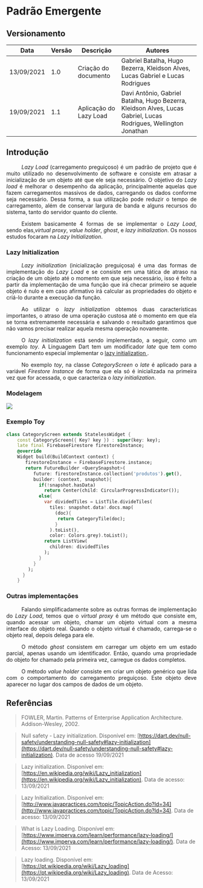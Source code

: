 # Padrão Emergente

## Versionamento
| Data | Versão | Descrição | Autores |
| -------- | -------- | -------- | ---|
|   13/09/2021   |  1.0    |  Criação do documento    | Gabriel Batalha, Hugo Bezerra, Kleidson Alves, Lucas Gabriel e Lucas Rodrigues
|   19/09/2021   |  1.1    |  Aplicação do Lazy Load    | Davi Antônio, Gabriel Batalha, Hugo Bezerra, Kleidson Alves, Lucas Gabriel, Lucas Rodrigues, Wellington Jonathan

## Introdução
<div style="text-indent: 40px; text-align: justify">
<p>
<i>Lazy Load</i> (carregamento preguiçoso) é um padrão de projeto que é muito utilizado no desenvolvimento de software e consiste em atrasar a inicialização de um objeto até que ele seja necessário. O objetivo do <i>Lazy load</i> é melhorar o desempenho da aplicação, principalmente aquelas que fazem carregamentos massivos de dados, carregando os dados conforme seja necessário. Dessa forma, a sua utilização pode reduzir o tempo de carregamento, além de conservar largura de banda e alguns recursos do sistema, tanto do servidor quanto do cliente.
</p>

<p>
Existem basicamente 4 formas de se implementar o <i>Lazy Load</i>, sendo elas,<i>virtual proxy</i>, <i>value holder</i>, <i>ghost</i>, e <i>lazy initialization</i>. Os nossos estudos focaram na <i>Lazy Initialization</i>.
</p>
</div>

### Lazy Initialization

<div style="text-indent: 40px; text-align: justify">
<p>
<i>Lazy initialization</i> (inicialização preguiçosa) é uma das formas de implementação do <i>Lazy Load</i> e se consiste em uma tática de atraso na criação de um objeto até o momento em que seja necessário, isso é feito a partir da implementação de uma função que irá checar primeiro se aquele objeto é nulo e em caso afirmativo irá calcular as propriedades do objeto e criá-lo durante a execução da função.
</p>

<p>
Ao utilizar o <i>lazy initialization</i> obtemos duas características importantes, o atraso de uma operação custosa até o momento em que ela se torna extremamente necessária e salvando o resultado garantimos que não vamos precisar realizar aquela mesma operação novamente.
</p>
<p>
O <i>lazy initialization</i> está sendo implementado, a seguir, como um exemplo <i>toy</i>. A Linguagem Dart tem um modificador <i>late</i> que tem como funcionamento especial implementar o <a href='https://dart.dev/null-safety/understanding-null-safety#lazy-initialization'> lazy initialization </a>.
</p>
<p>
No exemplo <i>toy</i>, na classe <i>CategoryScreen</i> o <i>late</i> é aplicado para a variável <i>Firestore Instance</i> de forma que ela só é inicializada na primeira vez que for acessada, o que caracteriza o <i>lazy initialization</i>.
</p>
</div>

### Modelagem

![](https://i.imgur.com/KHjzu7k.png)


### Exemplo Toy

```dart
class CategoryScreen extends StatelessWidget {
    const CategoryScreen({ Key? key }) : super(key: key);
    late final FirebaseFirestore firestoreInstance;
    @override
    Widget build(BuildContext context) {
       firestoreInstance = FirebaseFirestore.instance;
       return FutureBuilder <QuerySnapshot>(
          future: firestoreInstance.collection('produtos').get(),
          builder: (context, snapshot){
            if(!snapshot.hasData)
              return Center(child: CircularProgressIndicator());
            else{
              var dividedTiles = ListTile.divideTiles(
                tiles: snapshot.data!.docs.map(
                  (doc){
                   return CategoryTile(doc);
                  }
                ).toList(),
                color: Colors.grey).toList();
              return ListView(
                children: dividedTiles
              );
            }
          }
        );
      }
    }
```
### Outras implementações

<div style="text-indent: 40px; text-align: justify">
<p>
Falando simplificadamente sobre as outras formas de implementação do <i>Lazy Load</i>, temos que o <i>virtual proxy</i>  é um método que consiste em, quando acessar um objeto, chamar um objeto virtual com a mesma interface do objeto real. Quando o objeto virtual é chamado, carrega-se o objeto real, depois delega para ele.  
</p>
<p>
O método <i>ghost</i> consistem em carregar um objeto em um estado parcial, apenas usando um identificador. Então, quando uma propriedade do objeto for chamado pela primeira vez, carregue os dados completos. 
</p>
<p>
O método <i>value holder</i> consiste em criar um objeto genérico que lida com o comportamento do carregamento preguiçoso. Este objeto deve aparecer no lugar dos campos de dados de um objeto. 
</p>
</div>


## Referências
> FOWLER, Martin. Patterns of Enterprise Application Architecture. Addison-Wesley, 2002.

> Null safety - Lazy initialization. Disponível em: [https://dart.dev/null-safety/understanding-null-safety#lazy-initialization](https://dart.dev/null-safety/understanding-null-safety#lazy-initialization). Data de acesso 19/09/2021

> Lazy initialization. Disponível em:
[https://en.wikipedia.org/wiki/Lazy_initialization](https://en.wikipedia.org/wiki/Lazy_initialization). Data de acesso: 13/09/2021

> Lazy Initialization. Disponível em: [http://www.javapractices.com/topic/TopicAction.do?Id=34](http://www.javapractices.com/topic/TopicAction.do?Id=34). Data de acesso: 13/09/2021

> What is Lazy Loading. Disponível em: [https://www.imperva.com/learn/performance/lazy-loading/](https://www.imperva.com/learn/performance/lazy-loading/). Data de Acesso: 13/09/2021

> Lazy loading. Disponível em:
[https://pt.wikipedia.org/wiki/Lazy_loading](https://pt.wikipedia.org/wiki/Lazy_loading). Data de Acesso: 13/09/2021
